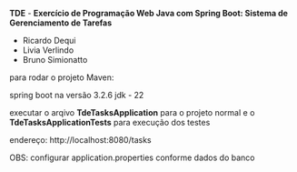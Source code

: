 **TDE** - **Exercício de Programação Web Java com Spring Boot: Sistema de Gerenciamento de Tarefas**
- Ricardo Dequi
- Livia Verlindo
- Bruno Simionatto

para rodar o projeto Maven:

spring boot na versão 3.2.6
jdk - 22

executar o arqivo **TdeTasksApplication** para o projeto normal e o **TdeTasksApplicationTests** para execução dos testes

endereço: http://localhost:8080/tasks

OBS: configurar application.properties conforme dados do banco
